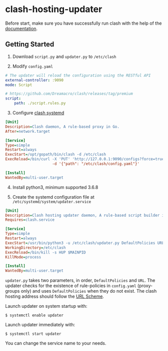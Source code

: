 # clash-hosting-updater

Before start, make sure you have successfully run clash with the help of the [documentation](https://github.com/Dreamacro/clash/wiki).

## Getting Started

1. Download `script.py` and `updater.py` to `/etc/clash`

2. Modify `config.yaml`

```yaml
# The updater will reload the configuration using the RESTful API
external-controller: :9090
mode: Script

# https://github.com/Dreamacro/clash/releases/tag/premium
script:
    path: ./script.rules.py
```

3. Configure [clash systemd](https://github.com/Dreamacro/clash/wiki/clash-on-a-daemon#systemd)

```ini
[Unit]
Description=Clash daemon, A rule-based proxy in Go.
After=network.target

[Service]
Type=simple
Restart=always
ExecStart=/opt/gopath/bin/clash -d /etc/clash
ExecReload=/bin/curl -X 'PUT' 'http://127.0.0.1:9090/configs?force=true'  \
                     -d '{"path": "/etc/clash/config.yaml"}'

[Install]
WantedBy=multi-user.target
```

4. Install python3, minimum supported 3.6.8

5. Create the systemd configuration file at `/etc/systemd/system/updater.service`

```ini
[Unit]
Description=Clash hosting updater daemon, A rule-based script builder in Python.
Requires=clash.service

[Service]
Type=simple
Restart=always
ExecStart=/usr/bin/python3 -u /etc/clash/updater.py DefaultPolicies URL
WorkingDirectory=/etc/clash
ExecReload=/bin/kill -s HUP $MAINPID
KillMode=process

[Install]
WantedBy=multi-user.target
```

`updater.py` takes two parameters, in order, `DefaultPolicies` and `URL`.
The updater checks for the existence of rule-policies in `config.yaml`
(proxy-groups only) and uses `DefaultPolicies` when they do not exist.
The clash hosting address should follow the [URL Scheme](https://docs.cfw.lbyczf.com/contents/urlscheme.html).

Launch updater on system startup with:

    $ systemctl enable updater

Launch updater immediately with:

    $ systemctl start updater

You can change the service name to your needs.